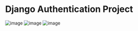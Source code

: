 ﻿# Django Authentication Project
![image](https://github.com/user-attachments/assets/b767ca52-bace-451d-aecd-61c2587cd7b7)
![image](https://github.com/user-attachments/assets/479a2b29-1df5-46c6-be29-fe5d65c555eb)
![image](https://github.com/user-attachments/assets/dd6188cb-1357-4d73-a832-4c1f26b4ed40)
